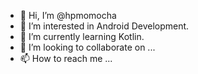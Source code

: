 - 👋 Hi, I’m @hpmomocha
- 👀 I’m interested in Android Development.
- 🌱 I’m currently learning Kotlin.
- 💞️ I’m looking to collaborate on ...
- 📫 How to reach me ...

<!---
hpmomocha/hpmomocha is a ✨ special ✨ repository because its `README.md` (this file) appears on your GitHub profile.
You can click the Preview link to take a look at your changes.
--->
